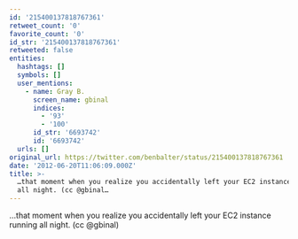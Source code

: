 ```yaml
---
id: '215400137818767361'
retweet_count: '0'
favorite_count: '0'
id_str: '215400137818767361'
retweeted: false
entities:
  hashtags: []
  symbols: []
  user_mentions:
    - name: Gray B.
      screen_name: gbinal
      indices:
        - '93'
        - '100'
      id_str: '6693742'
      id: '6693742'
  urls: []
original_url: https://twitter.com/benbalter/status/215400137818767361
date: '2012-06-20T11:06:09.000Z'
title: >-
  …that moment when you realize you accidentally left your EC2 instance running
  all night. (cc @gbinal…
---
```


…that moment when you realize you accidentally left your EC2 instance running all night. (cc @gbinal)